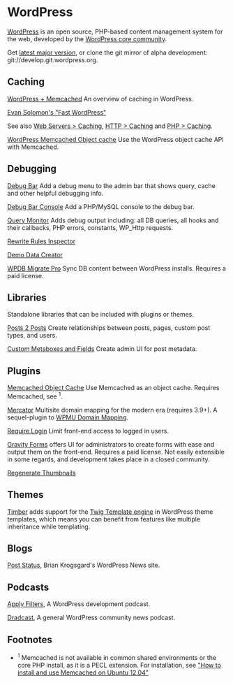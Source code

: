 WordPress
=

[WordPress](http://wordpress.org/) is an open source, PHP-based content management system for the web, developed by the [WordPress core community](http://make.wordpress.org/core/).

Get [latest major version](http://wordpress.org/download/), or clone the git mirror of alpha development: git://develop.git.wordpress.org.

## Caching

[WordPress + Memcached](http://scotty-t.com/2012/01/20/wordpress-memcached/) An overview of caching in WordPress.

[Evan Solomon's "Fast WordPress"](http://evansolomon.me/notes/faster-wordpress-multisite-nginx-batcache/)

See also [Web Servers > Caching](web-servers.md#caching), [HTTP > Caching](http.md#caching) and [PHP > Caching](php.md#caching).

[WordPress Memcached Object cache](https://wordpress.org/plugins/memcached/) Use the WordPress object cache API with Memcached.

## Debugging

[Debug Bar](https://wordpress.org/plugins/debug-bar/) Add a debug menu to the admin bar that shows query, cache and other helpful debugging info.

[Debug Bar Console](https://wordpress.org/plugins/debug-bar-console/) Add a PHP/MySQL console to the debug bar.

[Query Monitor](https://wordpress.org/plugins/query-monitor/) Adds debug output including: all DB queries, all hooks and their callbacks, PHP errors, constants, WP_Http requests.

[Rewrite Rules Inspector](https://wordpress.org/plugins/rewrite-rules-inspector/)

[Demo Data Creator](https://wordpress.org/plugins/demo-data-creator/)

[WPDB Migrate Pro](https://deliciousbrains.com/wp-migrate-db-pro/) Sync DB content between WordPress installs. Requires a paid license.

## Libraries

Standalone libraries that can be included with plugins or themes.

[Posts 2 Posts](https://github.com/scribu/wp-posts-to-posts/) Create relationships between posts, pages, custom post types, and users.

[Custom Metaboxes and Fields](https://github.com/WebDevStudios/Custom-Metaboxes-and-Fields-for-WordPress) Create admin UI for post metadata.

## Plugins

[Memcached Object Cache](https://wordpress.org/plugins/memcached/) Use Memcached as an object cache. Requires Memcached, see <sup>1</sup>.

[Mercator](https://github.com/humanmade/Mercator) Multisite domain mapping for the modern era (requires 3.9+). A sequel-plugin to [WPMU Domain Mapping](http://wordpress.org/plugins/wordpress-mu-domain-mapping/).

[Require Login](https://github.com/manovotny/wordpress-require-login) Limit front-end access to logged in users.

[Gravity Forms](http://www.gravityforms.com/) offers UI for administrators to create forms with ease and output them on the front-end. Requires a paid license. Not easily extensible in some regards, and development takes place in a closed community.

[Regenerate Thumbnails](https://wordpress.org/plugins/regenerate-thumbnails/)

## Themes

[Timber](https://github.com/jarednova/timber) adds support for the [Twig Template engine](http://twig.sensiolabs.org/) in WordPress theme templates, which means you can benefit from features like multiple inheritance while templating.

## Blogs

[Post Status](http://www.poststat.us/), Brian Krogsgard's WordPress News site.

## Podcasts

[Apply Filters](http://applyfilters.fm/), A WordPress development podcast.

[Dradcast](http://dradcast.com/), A general WordPress community news podcast.

## Footnotes

* <sup>1</sup> Memcached is not available in common shared environments or the core PHP install, as it is a PECL extension. For installation, see ["How to install and use Memcached on Ubuntu 12.04"](php.md)
